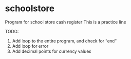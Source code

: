 # schoolstore
Program for school store cash register
This is a practice line

TODO:

1. Add loop to the entire program, and check for “end”
2. Add loop for error
3. Add decimal points for currency values
